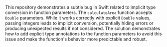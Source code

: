 This repository demonstrates a subtle bug in Swift related to implicit type conversion in function parameters.  The `calculateArea` function accepts `Double` parameters. While it works correctly with explicit `Double` values, passing integers leads to implicit conversion, potentially hiding errors or producing unexpected results if not considered.  The solution demonstrates how to add explicit type annotations to the function parameters to avoid this issue and make the function's behavior more predictable and robust.